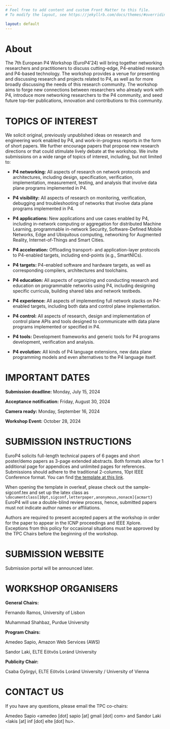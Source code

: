 ```yaml
---
# Feel free to add content and custom Front Matter to this file.
# To modify the layout, see https://jekyllrb.com/docs/themes/#overriding-theme-defaults

layout: default
---
```


# About
<a id="about"></a>

The 7th European P4 Workshop (EuroP4’24) will bring together networking researchers and practitioners to discuss cutting-edge, P4-enabled research and P4-based technology. The workshop provides a venue for presenting and discussing research and projects related to P4, as well as for more broadly discussing the needs of this research community. The workshop aims to forge new connections between researchers who already work with P4, introduce more networking researchers to the P4 community, and seed future top-tier publications, innovation and contributions to this community.


# TOPICS OF INTEREST
<a id="toi"></a>

We solicit original, previously unpublished ideas on research and engineering work enabled by P4, and work-in-progress reports in the form of short papers. We further encourage papers that propose new research directions or that could stimulate lively debate at the workshop. We invite submissions on a wide range of topics of interest, including, but not limited to:

- **P4 networking:** All aspects of research on network protocols and architectures, including design, specification, verification, implementation, measurement, testing, and analysis that involve data plane programs implemented in P4.

- **P4 visibility:** All aspects of research on monitoring, verification, debugging and troubleshooting of networks that involve data plane programs implemented in P4.

- **P4 applications:** New applications and use cases enabled by P4, including in-network computing or aggregation for distributed Machine Learning, programmable in-network Security, Software-Defined Mobile Networks, Edge and Ubiquitous computing, networking for Augmented Reality, Internet-of-Things and Smart Cities.

- **P4 acceleration:** Offloading transport- and application-layer protocols to P4-enabled targets, including end-points (e.g., SmartNICs).

- **P4 targets:** P4-enabled software and hardware targets, as well as corresponding compilers, architectures and toolchains.

- **P4 education:** All aspects of organizing and conducting research and education on programmable networks using P4, including designing specific curricula, building shared labs and network testbeds.

- **P4 experience:** All aspects of implementing full network stacks on P4-enabled targets, including both data and control plane implementation.

- **P4 control:** All aspects of research, design and implementation of control plane APIs and tools designed to communicate with data plane programs implemented or specified in P4.

- **P4 tools:** Development frameworks and generic tools for P4 programs development, verification and analysis.

- **P4 evolution:** All kinds of P4 language extensions, new data plane programming models and even alternatives to the P4 language itself.

# IMPORTANT DATES
<a id="dates"></a>

**Submission deadline:** Monday, July 15, 2024

**Acceptance notification:** Friday, August 30, 2024

**Camera ready:** Monday, September 16, 2024

**Workshop Event:** October 28, 2024

# SUBMISSION INSTRUCTIONS
<a id="instructions"></a>

EuroP4 solicits full-length technical papers of 6 pages and short poster/demo papers as 3-page extended abstracts. Both formats allow for 1 additional page for appendices and unlimited pages for references. Submissions should adhere to the traditional 2-columns, 10pt IEEE Conference format. You can find [the template at this link](https://www.ieee.org/conferences/publishing/templates.html). 

When opening the template in overleaf, please check out the sample-sigconf.tex and set up the latex class as `\documentclass[10pt,sigconf,letterpaper,anonymous,nonacm]{acmart}`
EuroP4 will use a double-blind review process, hence, submitted papers must not indicate author names or affiliations.

Authors are required to present accepted papers at the workshop in order for the paper to appear in the ICNP proceedings and IEEE Xplore. Exceptions from this policy for occasional situations must be approved by the TPC Chairs before the beginning of the workshop.

# SUBMISSION WEBSITE
<a id="submission"></a>

Submission portal will be announced later.

# WORKSHOP ORGANISERS
<a id="organisers"></a>

**General Chairs:**

Fernando Ramos, University of Lisbon

Muhammad Shahbaz, Purdue University

**Program Chairs:**

Amedeo Sapio, Amazon Web Services (AWS)

Sandor Laki, ELTE Eötvös Loránd University

**Publicity Chair:**

Csaba Györgyi, ELTE Eötvös Loránd University / University of Vienna

# CONTACT US
<a id="contact"></a>

If you have any questions, please email the TPC co-chairs:

Amedeo Sapio <amedeo [dot] sapio [at] gmail [dot] com> and Sandor Laki <lakis [at] inf [dot] elte [dot] hu>.
